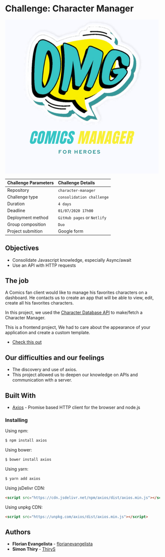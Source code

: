 # Challenge: Character Manager

![logo](./assets/images/favicon/favicon.png)

|Challenge Parameters  |Challenge Details              |
|:---------------------|:------------------------------|
|Repository            |`character-manager`            |
|Challenge type        |`consolidation challenge`           |
|Duration              |`4 days`                       |
|Deadline              |`01/07/2020 17h00`             |
|Deployment method     |`GitHub pages` or `Netlify`                 |
|Group composition     |`Duo`                          |
|Project submition     |Google form|

 

## Objectives 

- Consolidate Javascript knowledge, especially Async/await
- Use an API with HTTP requests

## The job

A Comics fan client would like to manage his favorites characters on a dashboard. He contacts us to create an app that will be able to view, edit, create all his favorites characters. 

In this project, we used the [Character Database API](https://character-database.becode.xyz/) to make/fetch a Character Manager.  
  
This is a frontend project, We had to care about the appearance of your application and create a custom template.

* [Check this out](https://florianevangelista.github.io/character-manager/)

## Our difficulties and our feelings

* The discovery and use of axios.
* This project allowed us to deepen our knowledge on APIs and communication with a server.

## Built With

* [Axios](https://github.com/axios/axios) - Promise based HTTP client for the browser and node.js

### Installing

Using npm:

```bash
$ npm install axios
```

Using bower:

```bash
$ bower install axios
```

Using yarn:

```bash
$ yarn add axios
```

Using jsDelivr CDN:

```html
<script src="https://cdn.jsdelivr.net/npm/axios/dist/axios.min.js"></script>
```

Using unpkg CDN:

```html
<script src="https://unpkg.com/axios/dist/axios.min.js"></script>
```

## Authors

* **Florian Evangelista** - [florianevangelista](https://github.com/florianevangelista)
* **Simon Thiry** - [ThiryS](https://github.com/ThiryS)